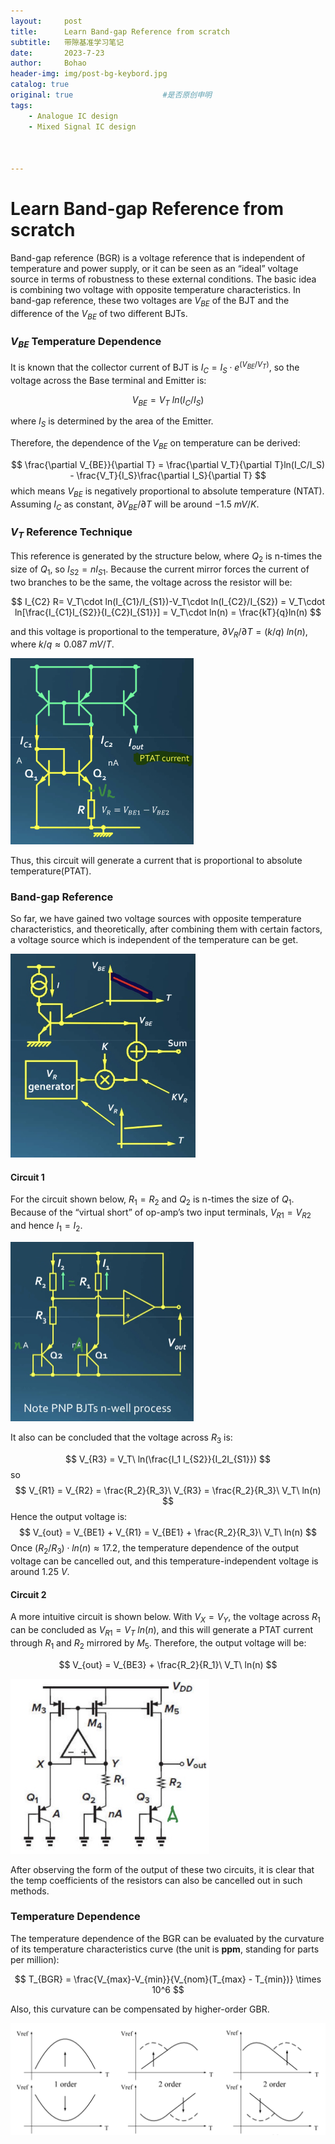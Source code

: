 ```yaml
---
layout:     post
title:      Learn Band-gap Reference from scratch
subtitle:   带隙基准学习笔记
date:       2023-7-23
author:     Bohao
header-img: img/post-bg-keybord.jpg
catalog: true
original: true                    #是否原创申明
tags:
    - Analogue IC design
    - Mixed Signal IC design
    


---
```










# Learn Band-gap Reference from scratch

Band-gap reference (BGR) is a voltage reference that is independent of temperature and power supply, or it can be seen as an “ideal” voltage source in terms of robustness to these external conditions. The basic idea is combining two voltage with opposite temperature characteristics. In band-gap reference, these two voltages are $V_{BE}$ of the BJT and the difference of the $V_{BE}$ of two different BJTs.

### $V_{BE}$ Temperature Dependence

It is known that the collector current of BJT is $I_C = I_S\cdot e^{{(V_{BE}/V_T)}}$, so the voltage across the Base terminal and Emitter is:


$$
V_{BE} = V_T\ ln(I_C/I_S)
$$


where $I_S$ is determined by the area of the Emitter.

Therefore, the dependence of the $V_{BE}$ on temperature can be derived:


$$
\frac{\partial V_{BE}}{\partial T} = \frac{\partial V_T}{\partial T}ln(I_C/I_S) - \frac{V_T}{I_S}\frac{\partial I_S}{\partial T}
$$
which means $V_{BE}$ is negatively proportional to absolute temperature (NTAT). Assuming $I_C$ as constant, ${\partial V_{BE}}/{\partial T}$ will be around $-1.5\ mV/K$.



### $V_T$ Reference Technique

This reference is generated by the structure below, where $Q_2$ is n-times the size of $Q_1$, so $I_{S2} = nI_{S1}$. Because the current mirror forces the current of two branches to be the same, the voltage across the resistor will be:


$$
I_{C2} R= V_T\cdot ln(I_{C1}/I_{S1})-V_T\cdot ln(I_{C2}/I_{S2}) = V_T\cdot ln[\frac{I_{C1}I_{S2}}{I_{C2}I_{S1}}] = V_T\cdot ln(n) = \frac{kT}{q}ln(n) 
$$


and this voltage is proportional to the temperature, $\partial V_R / \partial T = (k/q)\ ln(n)$, where $k/q \approx 0.087\ mV/T$.  



<img src="https://raw.githubusercontent.com/merengueLee/my-gallery/master/imag/20230724105020.jpg" alt="IMG_2053" style="zoom:50%;" />

Thus, this circuit will generate a current that is proportional to absolute temperature(PTAT).



### Band-gap Reference

So far, we have gained two voltage sources with opposite temperature characteristics, and theoretically, after combining them with certain factors, a voltage source which is independent of the temperature can be get.

<img src="https://raw.githubusercontent.com/merengueLee/my-gallery/master/imag/20230724105429.png" alt="image-20230724105429015" style="zoom:53%;" />

#### Circuit 1

For the circuit shown below, $R_1 = R_2$ and $Q_2$ is n-times the size of $Q_1$. Because of the “virtual short” of op-amp’s two input terminals, $V_{R1} = V_{R2}$ and hence $I_1 = I_2$. 

<img src="https://raw.githubusercontent.com/merengueLee/my-gallery/master/imag/20230724110241.png" alt="image-20230724110240796" style="zoom:50%;" />

It also can be concluded that the voltage across $R_3$ is:


$$
V_{R3} = V_T\ ln(\frac{I_1 I_{S2}}{I_2I_{S1}})
$$
so 
$$
V_{R1} = V_{R2} = \frac{R_2}{R_3}\ V_{R3} =  \frac{R_2}{R_3}\ V_T\ ln(n)
$$
Hence the output voltage is:
$$
V_{out} = V_{BE1} + V_{R1} = V_{BE1} + \frac{R_2}{R_3}\ V_T\ ln(n)
$$
Once $(R_2/R_3)\cdot ln(n) \approx 17.2$, the temperature dependence of the output voltage can be cancelled out, and this temperature-independent voltage is around $1.25\ V$.



#### Circuit 2

A more intuitive circuit is shown below. With $V_X = V_Y$, the voltage across $R_1$ can be concluded as $V_{R1} = V_T\ ln(n)$, and this will generate a PTAT current through $R_1$ and $R_2$ mirrored by $M_5$. Therefore, the output voltage will be:


$$
V_{out} = V_{BE3} + \frac{R_2}{R_1}\ V_T\ ln(n)
$$


<img src="https://raw.githubusercontent.com/merengueLee/my-gallery/master/imag/20230724110410.png" alt="image-20230724110409552" style="zoom:70%;" />

After observing the form of the output of these two circuits, it is clear that the temp coefficients of the resistors can also be cancelled out in such methods.





### Temperature Dependence

The temperature dependence of the BGR can be evaluated by the curvature of its temperature characteristics curve (the unit is **ppm**, standing for parts per million):


$$
T_{BGR} = \frac{V_{max}-V_{min}}{V_{nom}(T_{max} - T_{min})} \times 10^6
$$


Also, this curvature can be compensated by higher-order GBR.

<img src="https://raw.githubusercontent.com/merengueLee/my-gallery/master/imag/20230724122106.png" alt="screenshot 2023-07-24 at 12.21.00" style="zoom:50%;" />















 
